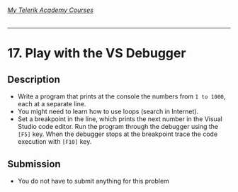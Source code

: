 ###### [My Telerik Academy Courses](https://github.com/nikolovdeyan/TelerikAcademy) 
-------------------------------------

# 17. Play with the VS Debugger


## Description
- Write a program that prints at the console the numbers from `1 to 1000`, each at a separate line.
- You might need to learn how to use loops (search in Internet).
- Set a breakpoint in the line, which prints the next number in the Visual Studio code editor. Run the program through the debugger using the `[F5]` key. When the debugger stops at the breakpoint trace the code execution with `[F10]` key.

## Submission
- You do not have to submit anything for this problem
